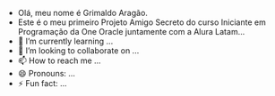 - Olá, meu nome é Grimaldo Aragão.
- Este é o meu primeiro Projeto Amigo Secreto do curso Iniciante em Programação da One Oracle juntamente com a Alura Latam...
- 🌱 I’m currently learning ...
- 💞️ I’m looking to collaborate on ...
- 📫 How to reach me ...
- 😄 Pronouns: ...
- ⚡ Fun fact: ...

<!---
maldogri/maldogri is a ✨ special ✨ repository because its `README.md` (this file) appears on your GitHub profile.
You can click the Preview link to take a look at your changes.
--->
